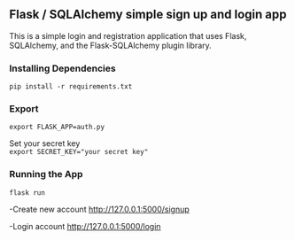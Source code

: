 ## Flask / SQLAlchemy simple sign up and login app
This is a simple login and registration application that uses Flask, SQLAlchemy, and the Flask-SQLAlchemy plugin library.

### Installing Dependencies
```pip install -r requirements.txt```

### Export
```export FLASK_APP=auth.py```


Set your secret key\
```export SECRET_KEY="your secret key"```
### Running the App
```flask run```


-Create new account http://127.0.0.1:5000/signup


-Login account http://127.0.0.1:5000/login
